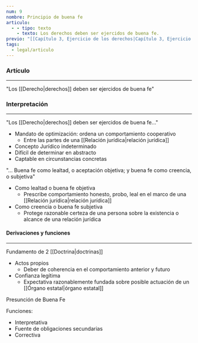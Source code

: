 ```yaml
---
num: 9
nombre: Principio de buena fe
articulo:
  - - tipo: texto
    - texto: Los derechos deben ser ejercidos de buena fe.
previo: "[[Capítulo 3, Ejercicio de los derechos|Capítulo 3, Ejercicio de los derechos]]"
tags:
  - legal/articulo
---
```

### Artículo
---
"Los [[Derecho|derechos]] deben ser ejercidos de buena fe"

### Interpretación
---
"Los [[Derecho|derechos]] deben ser ejercidos de buena fe..."
* Mandato de optimización: ordena un comportamiento cooperativo
	* Entre las partes de una [[Relación jurídica|relación jurídica]]
* Concepto Jurídico indeterminado
* Difícil de determinar en abstracto
* Captable en circunstancias concretas

"... Buena fe como lealtad, o aceptación objetiva; y buena fe como creencia, o subjetiva"
* Como lealtad o buena fe objetiva
	* Prescribe comportamiento honesto, probo, leal en el marco de una [[Relación jurídica|relación jurídica]]
* Como creencia o buena fe subjetiva
	* Protege razonable certeza de una persona sobre la existencia o alcance de una relación jurídica

#### Derivaciones y funciones
---
Fundamento de 2 [[Doctrina|doctrinas]]
* Actos propios
	* Deber de coherencia en el comportamiento anterior y futuro
* Confianza legítima
	* Expectativa razonablemente fundada sobre posible actuación de un [[Órgano estatal|órgano estatal]]

Presunción de Buena Fe

Funciones:
* Interpretativa
* Fuente de obligaciones secundarias
* Correctiva

